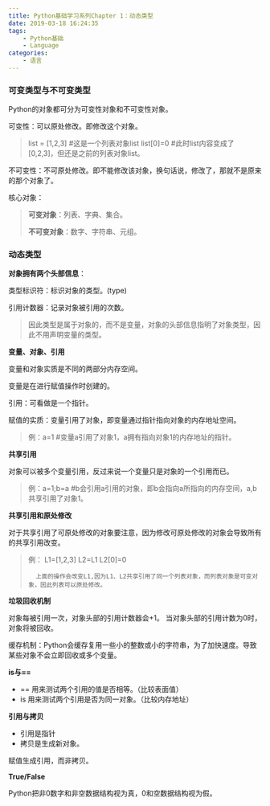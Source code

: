 ```yaml
---
title: Python基础学习系列Chapter 1：动态类型
date: 2019-03-18 16:24:35
tags: 
	- Python基础
	- Language
categories:
	- 语言
---
```


### 可变类型与不可变类型

Python的对象都可分为可变性对象和不可变性对象。

可变性：可以原处修改。即修改这个对象。

> 	list = [1,2,3]     #这是一个列表对象list
> 	list[0]=0          #此时list内容变成了[0,2,3]，但还是之前的列表对象list。

不可变性：不可原处修改。即不能修改该对象，换句话说，修改了，那就不是原来的那个对象了。

<!-- more -->

核心对象：

> **可变对象**：列表、字典、集合。
>
> **不可变对象**：数字、字符串、元组。	

### 动态类型

**对象拥有两个头部信息**：

类型标识符：标识对象的类型。(type)

引用计数器：记录对象被引用的次数。

> 因此类型是属于对象的，而不是变量，对象的头部信息指明了对象类型，因此不用声明变量的类型。

**变量、对象、引用**

变量和对象实质是不同的两部分内存空间。

变量是在进行赋值操作时创建的。

引用：可看做是一个指针。

赋值的实质：变量引用了对象，即变量通过指针指向对象的内存地址空间。

> 例：a=1      #变量a引用了对象1，a拥有指向对象1的内存地址的指针。

**共享引用**

对象可以被多个变量引用，反过来说一个变量只是对象的一个引用而已。

> 例：a=1;b=a  #b会引用a引用的对象，即b会指向a所指向的内存空间，a,b共享引用了对象1。

**共享引用和原处修改**

对于共享引用了可原处修改的对象要注意，因为修改可原处修改的对象会导致所有的共享引用改变。

> 	例： 
> 			L1=[1,2,3]
> 			L2=L1
> 			L2[0]=0
> 		
>
> 		上面的操作会改变L1,因为L1、L2共享引用了同一个列表对象，而列表对象是可变对象，因此列表可以原处修改。

**垃圾回收机制**

对象每被引用一次，对象头部的引用计数器会+1。
当对象头部的引用计数为0时，对象将被回收。

缓存机制：Python会缓存复用一些小的整数或小的字符串，为了加快速度。导致某些对象不会立即回收或多个变量。

**is与==**

- == 用来测试两个引用的值是否相等。（比较表面值）
- is 用来测试两个引用是否为同一对象。（比较内存地址）

**引用与拷贝**

- 引用是指针
- 拷贝是生成新对象。

赋值生成引用，而非拷贝。

**True/False**

Python把非0数字和非空数据结构视为真，0和空数据结构视为假。